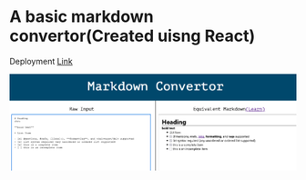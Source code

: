 # A basic markdown convertor(Created uisng React)

Deployment [Link](https://makrdownconvertor.azurewebsites.net/)

![alt](https://raw.githubusercontent.com/himanshu2454/Lms_blob_storage/main/blog/markdown.png)

